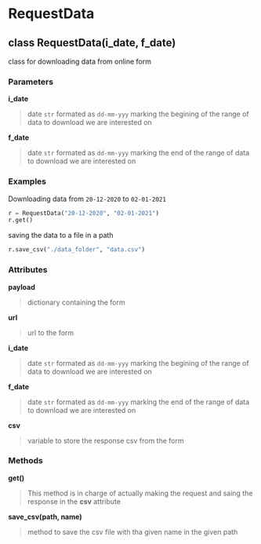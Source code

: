 # RequestData

## __class RequestData(i_date, f_date)__

class for downloading data from online form

### Parameters

__i_date__
> date `str` formated as `dd-mm-yyy` marking the begining of the range of data to download we are interested on

__f_date__
> date `str` formated as `dd-mm-yyy` marking the end of the range of data to download we are interested on


### Examples

Downloading data from `20-12-2020` to `02-01-2021`
```python
r = RequestData("20-12-2020", "02-01-2021")
r.get()
```

saving the data to a file in a path

```python
r.save_csv("./data_folder", "data.csv")
```

### Attributes

__payload__
> dictionary containing the form

__url__
> url to the form

__i_date__
> date `str` formated as `dd-mm-yyy` marking the begining of the range of data to download we are interested on

__f_date__
> date `str` formated as `dd-mm-yyy` marking the end of the range of data to download we are interested on

__csv__
> variable to store the response csv from the form


### Methods

__get()__ 
> This method is in charge of actually making the request and saing the response in the __csv__ attribute

__save_csv(path, name)__
> method to save the csv file with tha given name in the given path

